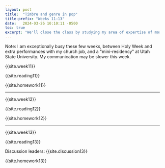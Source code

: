 ```yaml
---
layout: post
title:  "Timbre and genre in pop"
title-prefix: "Weeks 11–13"
date:   2024-03-26 10:10:11 -0500
toc: true
excerpt: "We'll close the class by studying my area of expertise of more closely: visual analysis of spectrograms. We will also discuss the relationship between timbre and genre."
---
```


Note: I am exceptionally busy these few weeks, between Holy Week and extra performances with my church job, and a "mini-residency" at Utah State University. My communication may be slower this week.

{{site.week11}}

{{site.reading11}}

{{site.homework11}}

-------

{{site.week12}}

{{site.reading12}}

{{site.homework12}}

-------

{{site.week13}}

{{site.reading13}}

Discussion leaders: {{site.discussion13}}

{{site.homework13}}